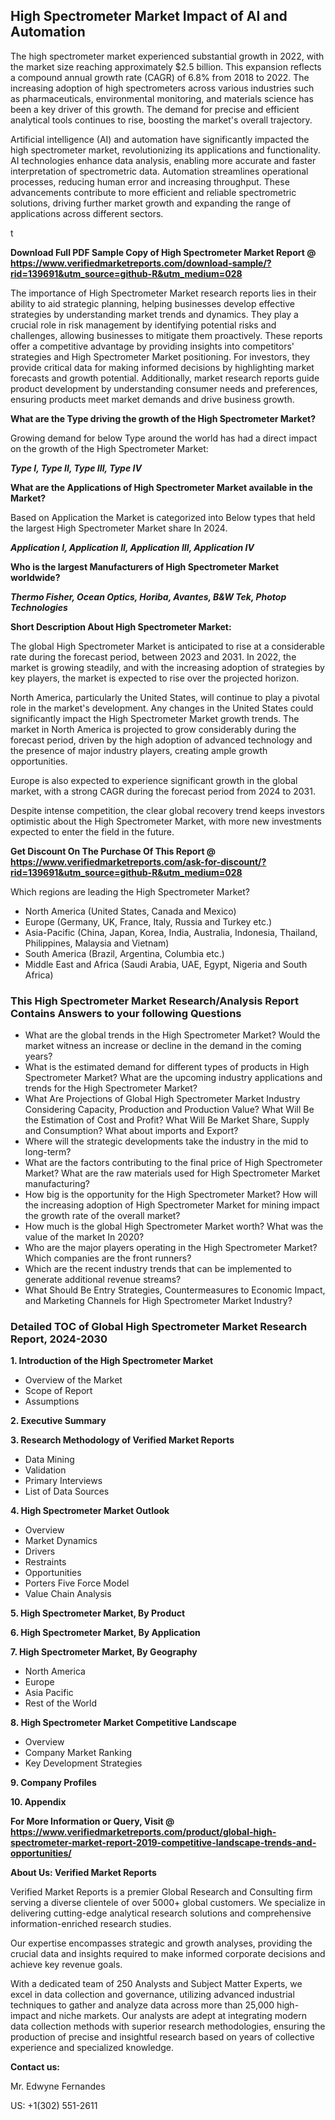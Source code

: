 <h2>High Spectrometer Market Impact of AI and Automation</h2><p>The high spectrometer market experienced substantial growth in 2022, with the market size reaching approximately $2.5 billion. This expansion reflects a compound annual growth rate (CAGR) of 6.8% from 2018 to 2022. The increasing adoption of high spectrometers across various industries such as pharmaceuticals, environmental monitoring, and materials science has been a key driver of this growth. The demand for precise and efficient analytical tools continues to rise, boosting the market's overall trajectory.</p><p>Artificial intelligence (AI) and automation have significantly impacted the high spectrometer market, revolutionizing its applications and functionality. AI technologies enhance data analysis, enabling more accurate and faster interpretation of spectrometric data. Automation streamlines operational processes, reducing human error and increasing throughput. These advancements contribute to more efficient and reliable spectrometric solutions, driving further market growth and expanding the range of applications across different sectors.</p>t</p><p id="" class=""><strong>Download Full PDF Sample Copy of High Spectrometer Market Report @ <a href="https://www.verifiedmarketreports.com/download-sample/?rid=139691&utm_source=github-R&utm_medium=028" target="_blank">https://www.verifiedmarketreports.com/download-sample/?rid=139691&utm_source=github-R&utm_medium=028</a></strong></p><p>The importance of&nbsp;High Spectrometer Market research reports lies in their ability to aid strategic planning, helping businesses develop effective strategies by understanding market trends and dynamics. They play a crucial role in risk management by identifying potential risks and challenges, allowing businesses to mitigate them proactively. These reports offer a competitive advantage by providing insights into competitors' strategies and High Spectrometer Market positioning. For investors, they provide critical data for making informed decisions by highlighting market forecasts and growth potential. Additionally, market research reports guide product development by understanding consumer needs and preferences, ensuring products meet market demands and drive business growth.</p><p><strong>What are the&nbsp;Type driving the growth of the High Spectrometer Market?</strong></p><p id="" class="">Growing demand for below Type around the world has had a direct impact on the growth of the High Spectrometer Market:</p><em><strong>Type I, Type II, Type III, Type IV</strong></em></p><strong>What are the&nbsp;Applications&nbsp;of High Spectrometer Market available in the Market?</strong></p><p id="" class="">Based on Application the Market is categorized into Below types that held the largest High Spectrometer Market share In 2024.</p><em><strong>Application I, Application II, Application III, Application IV</strong></em></p><strong>Who is the largest Manufacturers of High Spectrometer Market worldwide?</strong></p><p><em><strong>Thermo Fisher, Ocean Optics, Horiba, Avantes, B&W Tek, Photop Technologies</strong></em></p><p id="" class=""><strong>Short Description About High Spectrometer Market:</strong></p><p>The global High Spectrometer Market is anticipated to rise at a considerable rate during the forecast period, between 2023 and 2031. In 2022, the market is growing steadily, and with the increasing adoption of strategies by key players, the market is expected to rise over the projected horizon.</p><p>North America, particularly the United States, will continue to play a pivotal role in the market's development. Any changes in the United States could significantly impact the High Spectrometer Market growth trends. The market in North America is projected to grow considerably during the forecast period, driven by the high adoption of advanced technology and the presence of major industry players, creating ample growth opportunities.</p><p>Europe is also expected to experience significant growth in the global market, with a strong CAGR during the forecast period from 2024 to 2031.</p><p>Despite intense competition, the clear global recovery trend keeps investors optimistic about the High Spectrometer Market, with more new investments expected to enter the field in the future.</p><p id="" class=""><strong>Get Discount On The Purchase Of This Report @ <a href="https://www.verifiedmarketreports.com/ask-for-discount/?rid=139691&utm_source=github-R&utm_medium=028" target="_blank">https://www.verifiedmarketreports.com/ask-for-discount/?rid=139691&utm_source=github-R&utm_medium=028</a></strong></p>Which regions are leading the High Spectrometer Market?</p><ul><li>North America (United States, Canada and Mexico)</li><li>Europe (Germany, UK, France, Italy, Russia and Turkey etc.)</li><li>Asia-Pacific (China, Japan, Korea, India, Australia, Indonesia, Thailand, Philippines, Malaysia and Vietnam)</li><li>South America (Brazil, Argentina, Columbia etc.)</li><li>Middle East and Africa (Saudi Arabia, UAE, Egypt, Nigeria and South Africa)</li></ul><h3 id="" class="">This High Spectrometer Market Research/Analysis Report Contains Answers to your following Questions</h3><ul><li>What are the global trends in the High Spectrometer Market? Would the market witness an increase or decline in the demand in the coming years?</li><li>What is the estimated demand for different types of products in High Spectrometer Market? What are the upcoming industry applications and trends for the High Spectrometer Market?</li><li>What Are Projections of Global High Spectrometer Market Industry Considering Capacity, Production and Production Value? What Will Be the Estimation of Cost and Profit? What Will Be Market Share, Supply and Consumption? What about imports and Export?</li><li>Where will the strategic developments take the industry in the mid to long-term?</li><li>What are the factors contributing to the final price of High Spectrometer Market? What are the raw materials used for High Spectrometer Market manufacturing?</li><li>How big is the opportunity for the High Spectrometer Market? How will the increasing adoption of High Spectrometer Market for mining impact the growth rate of the overall market?</li><li>How much is the global High Spectrometer Market worth? What was the value of the market In 2020?</li><li>Who are the major players operating in the High Spectrometer Market? Which companies are the front runners?</li><li>Which are the recent industry trends that can be implemented to generate additional revenue streams?</li><li>What Should Be Entry Strategies, Countermeasures to Economic Impact, and Marketing Channels for High Spectrometer Market Industry?</li></ul><h3 id="" class="">Detailed TOC of Global High Spectrometer Market Research Report, 2024-2030</h3><p id="" class=""><strong>1. Introduction of the High Spectrometer Market</strong></p><ul><li>Overview of the Market</li><li>Scope of Report</li><li>Assumptions</li></ul><p id="" class=""><strong>2. Executive Summary</strong></p><p id="" class=""><strong>3. Research Methodology of Verified Market Reports</strong></p><ul><li>Data Mining</li><li>Validation</li><li>Primary Interviews</li><li>List of Data Sources</li></ul><p id="" class=""><strong>4. High Spectrometer Market Outlook</strong></p><ul><li>Overview</li><li>Market Dynamics</li><li>Drivers</li><li>Restraints</li><li>Opportunities</li><li>Porters Five Force Model</li><li>Value Chain Analysis</li></ul><p id="" class=""><strong>5. High Spectrometer Market, By Product</strong></p><p id="" class=""><strong>6. High Spectrometer Market, By Application</strong></p><p id="" class=""><strong>7. High Spectrometer Market, By Geography</strong></p><ul><li>North America</li><li>Europe</li><li>Asia Pacific</li><li>Rest of the World</li></ul><p id="" class=""><strong>8. High Spectrometer Market Competitive Landscape</strong></p><ul><li>Overview</li><li>Company Market Ranking</li><li>Key Development Strategies</li></ul><p id="" class=""><strong>9. Company Profiles</strong></p><p id="" class=""><strong>10. Appendix</strong></p><p id="" class=""><strong>For More Information or Query, Visit @ <a href="https://www.verifiedmarketreports.com/product/global-high-spectrometer-market-report-2019-competitive-landscape-trends-and-opportunities/" target="_blank">https://www.verifiedmarketreports.com/product/global-high-spectrometer-market-report-2019-competitive-landscape-trends-and-opportunities/</a></strong></p><p id="" class=""><strong>About Us: Verified Market Reports</strong></p><p id="" class="">Verified Market Reports is a premier Global Research and Consulting firm serving a diverse clientele of over 5000+ global customers. We specialize in delivering cutting-edge analytical research solutions and comprehensive information-enriched research studies.</p><p id="" class="">Our expertise encompasses strategic and growth analyses, providing the crucial data and insights required to make informed corporate decisions and achieve key revenue goals.</p><p id="" class="">With a dedicated team of 250 Analysts and Subject Matter Experts, we excel in data collection and governance, utilizing advanced industrial techniques to gather and analyze data across more than 25,000 high-impact and niche markets. Our analysts are adept at integrating modern data collection methods with superior research methodologies, ensuring the production of precise and insightful research based on years of collective experience and specialized knowledge.</p><p id="" class=""><strong>Contact us:</strong></p><p id="" class="">Mr. Edwyne Fernandes</p><p id="" class="">US: +1(302) 551-2611</p>